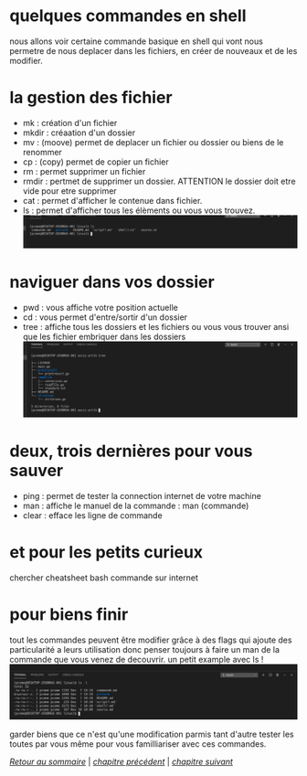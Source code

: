 # quelques commandes en shell
nous allons voir certaine commande basique en shell qui vont nous permetre de nous deplacer dans les fichiers, en créer de nouveaux et de les modifier.

# la gestion des fichier

- mk : création d'un fichier
- mkdir : créaation d'un dossier
- mv : (moove) permet de deplacer un fichier ou dossier ou biens de le renommer
- cp : (copy) permet de copier un fichier
- rm : permet supprimer un fichier
- rmdir : pertmet de supprimer un dossier. ATTENTION le dossier doit etre vide pour etre supprimer
- cat : permet d'afficher le contenue dans fichier.
- ls : permet d'afficher tous les élèments ou vous vous trouvez.
![tree](./picture/Screenshot_2020-12-07_10-09-47.png)

# naviguer dans vos dossier

- pwd : vous affiche votre position actuelle
- cd : vous permet d'entre/sortir d'un dossier 
- tree : affiche tous les dossiers et les fichiers ou vous vous trouver ansi que les fichier embriquer dans les dossiers
![tree](./picture/Screenshot_2020-12-07_09-49-18.png)

# deux, trois dernières pour vous sauver

- ping : permet de tester la connection internet de votre machine
- man : affiche le manuel de la commande : man (commande)
- clear : efface les ligne de commande

# et pour les petits curieux
chercher cheatsheet bash commande sur internet

# pour biens finir
tout les commandes peuvent être modifier grâce à des flags qui ajoute des particularité a leurs utilisation donc penser toujours à faire un man de la commande que vous venez de decouvrir. un petit example avec ls
!![petite demo](./picture/Screenshot_2020-12-07_10-16-11.png)

garder biens que ce n'est qu'une modification parmis tant d'autre tester les toutes par vous même pour vous familliariser avec ces commandes.

*[Retour au sommaire](./README.md)* | *[chapitre précédent](./https://github.com/lancelot260/linux/blob/main/shell%3F.md)* | *[chapitre suivant](https://github.com/lancelot260/linux/blob/main/variable.md)*
